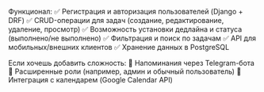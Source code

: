 Функционал:
✅ Регистрация и авторизация пользователей (Django + DRF)
✅ CRUD-операции для задач (создание, редактирование, удаление, просмотр)
✅ Возможность установки дедлайна и статуса (выполнено/не выполнено)
✅ Фильтрация и поиск по задачам
✅ API для мобильных/внешних клиентов
✅ Хранение данных в PostgreSQL

Если хочешь добавить сложность:
🚀 Напоминания через Telegram-бота
🚀 Расширенные роли (например, админ и обычный пользователь)
🚀 Интеграция с календарем (Google Calendar API)
